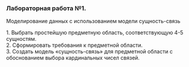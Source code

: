 <h3>Лабораторная работа №1.</h3>
Моделирование данных с использованием модели сущность-связь<p>                              
1. Выбрать простейшую предметную область, соответствующую 4-5 сущностям.<br>
2. Сформировать требования к предметной области.<br>
3. Создать модель «сущность-связь» для предметной области с обоснованием выбора кардинальных чисел связей.<br>
